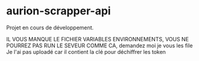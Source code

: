 # aurion-scrapper-api
Projet en cours de développement.

IL VOUS MANQUE LE FICHIER VARIABLES ENVIRONNEMENTS, VOUS NE POURREZ PAS RUN LE SEVEUR COMME CA, demandez moi je vous les file
Je l'ai pas uploadé car il contient la clé pour déchiffrer les token